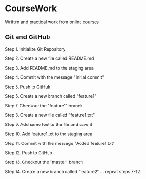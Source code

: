 # CourseWork
Written and practical work from online courses


## Git and GitHub
Step 1. Initialize Git Repository

Step 2. Create a new file called README.md

Step 3. Add README.md to the staging area

Step 4. Commit with the message "Initial commit"

Step 5. Push to GitHub

Step 6. Create a new branch called "feature1"

Step 7. Checkout the "feature1" branch

Step 8. Create a new file called "feature1.txt"

Step 9. Add some text to the file and save it

Step 10. Add feature1.txt to the staging area

Step 11. Commit with the message "Added feature1.txt"

Step 12. Push to GitHub

Step 13. Checkout the "master" branch

Step 14. Create a new branch called "feature2" ... repeat steps 7-12.



